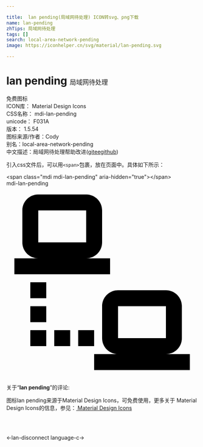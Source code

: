 ```yaml
---

title:  lan pending(局域网待处理) ICON转svg、png下载
name: lan-pending
zhTips: 局域网待处理
tags: []
search: local-area-network-pending
image: https://iconhelper.cn/svg/material/lan-pending.svg

---
```


# lan pending  <small style="font-size: 60%;font-weight: 100">局域网待处理</small>


<div class="detail-page">
<p>
<span><span class="badge-success badge">免费图标</span> </span>
<br/>
<span>
ICON库：
<span class="badge-secondary badge">Material Design Icons</span> 
</span>
<br/>
<span>
CSS名称：
<span class="badge-secondary badge">mdi-lan-pending</span> 
</span>
<br/>
<span>
unicode：
<span class="badge-secondary badge">F031A</span> 
<copy-btn content='F031A' btn-title=""></copy-btn>
<copy-btn :content='String.fromCodePoint(parseInt("F031A", 16))' btn-title="复制U"></copy-btn>
</span>
<br/>
<span>
版本：
<span class="badge-secondary badge">1.5.54</span> 
</span>
<br/>
<span>图标来源/作者：<span class="badge-light badge">Cody</span></span> 
<br/>
<span>别名：<span class="badge-light badge">local-area-network-pending</span></span><br/><span class="zh-detail">中文描述：<span class="badge-primary badge">局域网待处理</span><span class="help-link"><span>帮助改进</span>(<a href="https://gitee.com/liuwave/icon-helper/edit/master/json/material/lan-pending.json" target="_blank" rel="noopener noreferrer">gitee</a><a href="https://github.com/liuwave/icon-helper/edit/master/json/material/lan-pending.json" target="_blank" rel="noopener noreferrer">github</a></span>)</span><br/>
</p>
</div>
<div class="alert alert-dark">
  <i class="mdi mdi-lan-pending mdi-48px"></i>
  <i class="mdi mdi-lan-pending mdi-36px"></i>
  <i class="mdi mdi-lan-pending mdi-24px"></i>
  <i class="mdi mdi-lan-pending mdi-18px"></i>
</div>
<div>
  <p>引入css文件后，可以用<code>&lt;span&gt;</code>包裹，放在页面中。具体如下所示：    
  </p>
  <div class="alert alert-primary" style="font-size: 14px">
    &lt;span class="mdi mdi-lan-pending" aria-hidden="true"&gt;&lt;/span&gt;
    <copy-btn content='<span class="mdi mdi-lan-pending" aria-hidden="true"></span>'></copy-btn>
  </div>
  <div class="alert alert-secondary">
    <i class="mdi mdi-lan-pending"
    style="font-size: 24px"
    aria-hidden="true"></i> mdi-lan-pending
    <copy-btn content="mdi-lan-pending" btn-title="复制图标名称"></copy-btn>
  </div>
</div>
<div id="svg" class="svg-wrap">
<svg xmlns="http://www.w3.org/2000/svg" viewBox="0 0 24 24"><path d="M4,1C2.89,1 2,1.89 2,3V7C2,8.11 2.89,9 4,9H1V11H13V9H10C11.11,9 12,8.11 12,7V3C12,1.89 11.11,1 10,1H4M4,3H10V7H4V3M3,12V14H5V12H3M14,13C12.89,13 12,13.89 12,15V19C12,20.11 12.89,21 14,21H11V23H23V21H20C21.11,21 22,20.11 22,19V15C22,13.89 21.11,13 20,13H14M3,15V17H5V15H3M14,15H20V19H14V15M3,18V20H5V18H3M6,18V20H8V18H6M9,18V20H11V18H9Z" /></svg>
</div>
<detail full-name='mdi-lan-pending'></detail>
<div class="icon-detail__container">
<p>关于“<b>lan pending</b>”的评论:</p>
</div>
<Vssue title="关于“lan pending”的评论" />    
<div><p>图标lan pending来源于Material Design Icons，可免费使用，更多关于 Material Design Icons的信息，参见：<a target="_blank" href="https://iconhelper.cn/material.html"> Material Design Icons</a>
</p></div>

<div style="padding:2rem 0 " class="page-nav"><p class="inner"><span class="prev">←<router-link to="/icon/lan-disconnect.html">lan-disconnect</router-link></span> <span class="next"><router-link to="/icon/language-c.html">language-c</router-link>→</span></p></div>

